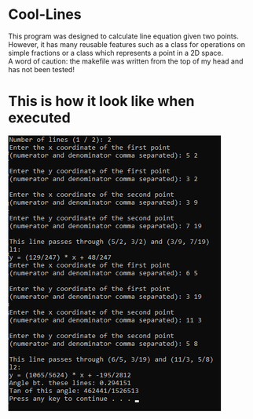 # Cool-Lines
This program was designed to calculate line equation given two points. However, it has many reusable features such as a class for operations on simple fractions or a class which represents a point in a 2D space.\
A word of caution: the makefile was written from the top of my head and has not been tested!
# This is how it look like when executed

![alt text](https://github.com/AleksyBalazinski/Cool-Lines/blob/main/program_ss.png?raw=true)
